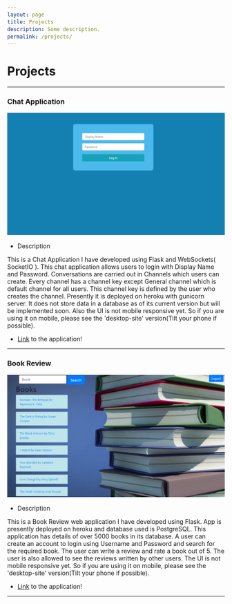 ```yaml
---
layout: page
title: Projects
description: Some description.
permalink: /projects/
---
```


# Projects
<hr>

### Chat Application 

![app-pichat](/assets/img/projects/app-pichat.png)

* Description

This is a Chat Application I have developed using Flask and WebSockets( SocketIO ). This chat application allows users to login with Display Name and Password. Conversations are carried out in Channels which users can create. Every channel has a channel key except General channel which is default channel for all users. This channel key is defined by the user who creates the channel. Presently it is deployed on heroku with gunicorn server. It does not store data in a database as of its current version but will be implemented soon. Also the UI is not mobile responsive yet. So if you are using it on mobile, please see the  'desktop-site' version(Tilt your phone if possible).

* [Link](http://app-pichat.herokuapp.com/) to the application!

<hr>

### Book Review

![app-pichat](/assets/img/projects/app-pibooks.png)

* Description

This is a Book Review web application I have developed using Flask. App is presently deployed on heroku and database used is PostgreSQL. This application has details of over 5000 books in its database. A user can create an account to login using Username and Password and search for the required book. The user can write a review and rate a book out of 5. The user is also allowed to see the reviews written by other users. The UI is not mobile responsive yet. So if you are using it on mobile, please see the  'desktop-site' version(Tilt your phone if possible).

* [Link](http://app-pibooks.herokuapp.com) to the application!

<hr>


